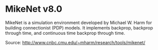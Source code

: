 # MikeNet v8.0
MikeNet is a simulation environment developed by Michael W. Harm for building connectionist (PDP) models. It implements backprop, backprop through time, and continuous time backprop through time.

Source: http://www.cnbc.cmu.edu/~mharm/research/tools/mikenet/
